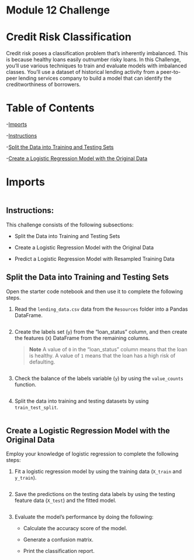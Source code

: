 # Module 12 Challenge

# Credit Risk Classification

Credit risk poses a classification problem that’s inherently imbalanced. This is because healthy loans easily outnumber risky loans. In this Challenge, you’ll use various techniques to train and evaluate models with imbalanced classes. You’ll use a dataset of historical lending activity from a peer-to-peer lending services company to build a model that can identify the creditworthiness of borrowers.

# Table of Contents

-[Imports](#imports)

-[Instructions](##instructions)

-[Split the Data into Training and Testing Sets](##split-the-Data-into-Training-and-Testing-Sets)

-[Create a Logistic Regression Model with the Original Data](##create-a-logistic-regression-model-with-the-original-data)

# Imports

![]()

## Instructions:

This challenge consists of the following subsections:

* Split the Data into Training and Testing Sets

* Create a Logistic Regression Model with the Original Data

* Predict a Logistic Regression Model with Resampled Training Data 


## Split the Data into Training and Testing Sets

Open the starter code notebook and then use it to complete the following steps.

1. Read the `lending_data.csv` data from the `Resources` folder into a Pandas DataFrame.

![]()

2. Create the labels set (`y`)  from the “loan_status” column, and then create the features (`X`) DataFrame from the remaining columns.

    > **Note** A value of `0` in the “loan_status” column means that the loan is healthy. A value of `1` means that the loan has a high risk of defaulting.  

![]()


3. Check the balance of the labels variable (`y`) by using the `value_counts` function.

![]()

4. Split the data into training and testing datasets by using `train_test_split`.

![]()

## Create a Logistic Regression Model with the Original Data

Employ your knowledge of logistic regression to complete the following steps:

1. Fit a logistic regression model by using the training data (`X_train` and `y_train`).

![]()

2. Save the predictions on the testing data labels by using the testing feature data (`X_test`) and the fitted model.

![]()

3. Evaluate the model’s performance by doing the following:

    * Calculate the accuracy score of the model.

    * Generate a confusion matrix.

    * Print the classification report.


![]()